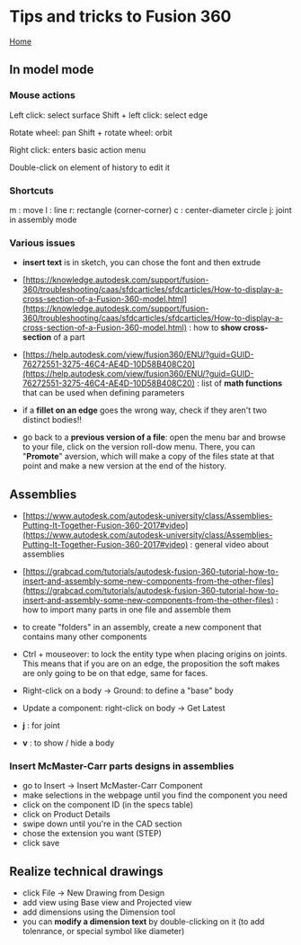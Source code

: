 # Tips and tricks to Fusion 360

[Home](../../../README.md)

## In model mode

### Mouse actions

Left click: select surface
Shift + left click: select edge

Rotate wheel: pan
Shift + rotate wheel: orbit

Right click: enters basic action menu

Double-click on element of history to edit it

### Shortcuts

m : move
l : line
r: rectangle (corner-corner)
c : center-diameter circle
j: joint in assembly mode

### Various issues

- **insert text** is in sketch, you can chose the font and then extrude
- [https://knowledge.autodesk.com/support/fusion-360/troubleshooting/caas/sfdcarticles/sfdcarticles/How-to-display-a-cross-section-of-a-Fusion-360-model.html](https://knowledge.autodesk.com/support/fusion-360/troubleshooting/caas/sfdcarticles/sfdcarticles/How-to-display-a-cross-section-of-a-Fusion-360-model.html) : how to **show cross-section** of a part

- [https://help.autodesk.com/view/fusion360/ENU/?guid=GUID-76272551-3275-46C4-AE4D-10D58B408C20](https://help.autodesk.com/view/fusion360/ENU/?guid=GUID-76272551-3275-46C4-AE4D-10D58B408C20) : list of **math functions** that can be used when defining parameters
- if a **fillet on an edge** goes the wrong way, check if they aren't two distinct bodies!!
- go back to a **previous version of a file**: open the menu bar and browse to your file, click on the version roll-dow menu. There, you can "**Promote**" aversion, which will make a copy of the files state at that point and make a new version at the end of the history.

## Assemblies

- [https://www.autodesk.com/autodesk-university/class/Assemblies-Putting-It-Together-Fusion-360-2017#video](https://www.autodesk.com/autodesk-university/class/Assemblies-Putting-It-Together-Fusion-360-2017#video) : general video about assemblies
- [https://grabcad.com/tutorials/autodesk-fusion-360-tutorial-how-to-insert-and-assembly-some-new-components-from-the-other-files](https://grabcad.com/tutorials/autodesk-fusion-360-tutorial-how-to-insert-and-assembly-some-new-components-from-the-other-files) : how to import many parts in one file and assemble them

- to create "folders" in an assembly, create a new component that contains many other components

- Ctrl + mouseover: to lock the entity type when placing origins on joints. This means that if you are on an edge, the proposition the soft makes are only going to be on that edge, same for faces.
- Right-click on a body -> Ground: to define a "base" body
- Update a component: right-click on body -> Get Latest
- **j** : for joint
- **v** : to show / hide a body

### Insert McMaster-Carr parts designs in assemblies

- go to Insert -> Insert McMaster-Carr Component
- make selections in the webpage until you find the component you need
- click on the component ID (in the specs table)
- click on Product Details
- swipe down until you're in the CAD section
- chose the extension you want (STEP)
- click save

## Realize technical drawings

- click File -> New Drawing from Design
- add view using Base view and Projected view
- add dimensions using the Dimension tool
- you can **modify a dimension text** by double-clicking on it (to add tolenrance, or special symbol like diameter)
